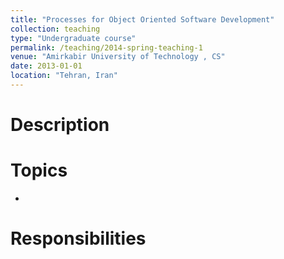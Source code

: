 ```yaml
---
title: "Processes for Object Oriented Software Development"
collection: teaching
type: "Undergraduate course"
permalink: /teaching/2014-spring-teaching-1
venue: "Amirkabir University of Technology , CS"
date: 2013-01-01
location: "Tehran, Iran"
---
```

Description 
======


Topics 
======
*

Responsibilities 
======
